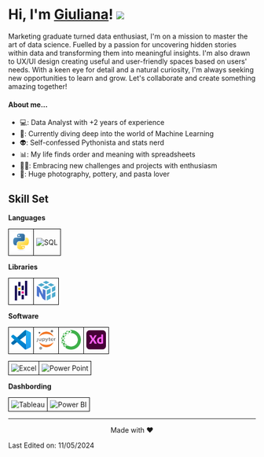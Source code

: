 # Hi, I'm <a href="https://www.linkedin.com/in/giuliana-alvaro-8a0059178/" target="_blank">Giuliana</a>! <img src="https://media1.giphy.com/media/v1.Y2lkPTc5MGI3NjExeWNnbG00bXplNDd4ejFkanI1YTM2bDZ0emlyaXJtdmF3anB2a2RiZiZlcD12MV9pbnRlcm5hbF9naWZfYnlfaWQmY3Q9cw/zq4TDUWJ9y968/giphy.gif" width="50">

Marketing graduate turned data enthusiast, I'm on a mission to master the art of data science. Fuelled by a passion for uncovering hidden stories within data and transforming them into meaningful insights. I'm also drawn to UX/UI design creating useful and user-friendly spaces based on users' needs. With a keen eye for detail and a natural curiosity, I'm always seeking new opportunities to learn and grow. Let's collaborate and create something amazing together!
<br/>

#### **About me...**

- 💻: Data Analyst with +2 years of experience
- 🧪: Currently diving deep into the world of Machine Learning
- 👽: Self-confessed Pythonista and stats nerd
- 📊: My life finds order and meaning with spreadsheets
- 💪🏻: Embracing new challenges and projects with enthusiasm
- 💛: Huge photography, pottery, and pasta lover



## Skill Set
  
**Languages**
<table>
  <tr>
    <td style="border: 1px solid black; padding: 5px;">
      <img alt="Python" title="Python" width="40px" src="https://raw.githubusercontent.com/devicons/devicon/6910f0503efdd315c8f9b858234310c06e04d9c0/icons/python/python-original.svg">
    </td>
    <td style="border: 1px solid black; padding: 5px;">
      <img alt="SQL" title="SQL" height="40px" src="https://static-00.iconduck.com/assets.00/sql-database-generic-icon-380x512-ez505zus.png">
    </td>
  </tr>
</table>

**Libraries**
<table>
  <tr>
    <td style="border: 1px solid black; padding: 5px;">
      <img alt="Pandas" title="Pandas" width="40px" src="https://raw.githubusercontent.com/devicons/devicon/6910f0503efdd315c8f9b858234310c06e04d9c0/icons/pandas/pandas-original.svg">
    </td>
    <td style="border: 1px solid black; padding: 5px;">
      <img title="Numpy" alt="Numpy" width="40px" src="https://raw.githubusercontent.com/devicons/devicon/6910f0503efdd315c8f9b858234310c06e04d9c0/icons/numpy/numpy-original.svg">
    </td>
  </tr>
</table>

**Software**
<table>
  <tr>
    <td style="border: 1px solid black; padding: 5px;">
      <img alt="Visual Studio Code" title="Visual Studio Code" width="40px" src="https://raw.githubusercontent.com/devicons/devicon/6910f0503efdd315c8f9b858234310c06e04d9c0/icons/vscode/vscode-original.svg">
    </td>
    <td style="border: 1px solid black; padding: 5px;">
      <img title="Jupyter" alt="Jupyter" width="40px" src="https://raw.githubusercontent.com/devicons/devicon/6910f0503efdd315c8f9b858234310c06e04d9c0/icons/jupyter/jupyter-original-wordmark.svg">
    </td>
    <td style="border: 1px solid black; padding: 5px;">
      <img title="Anaconda" alt="Anaconda" width="40px" src="https://raw.githubusercontent.com/devicons/devicon/6910f0503efdd315c8f9b858234310c06e04d9c0/icons/anaconda/anaconda-original.svg">
    </td>
    <td style="border: 1px solid black; padding: 5px;">
      <img title="Adobe XD" alt="Adobe XD" width="40px" src="https://raw.githubusercontent.com/devicons/devicon/6910f0503efdd315c8f9b858234310c06e04d9c0/icons/xd/xd-original.svg">
    </td>
  </tr>
</table>
<table>
  <tr>
    <td style="border: 1px solid black; padding: 5px;">
      <img title="Excel" alt="Excel" width="40px" src="https://upload.wikimedia.org/wikipedia/commons/thumb/3/34/Microsoft_Office_Excel_%282019%E2%80%93present%29.svg/1101px-Microsoft_Office_Excel_%282019%E2%80%93present%29.svg.png">
    </td>
    <td style="border: 1px solid black; padding: 5px;">
      <img title="Power Point" alt="Power Point" width="40px" src="https://upload.wikimedia.org/wikipedia/commons/1/16/Microsoft_PowerPoint_2013-2019_logo.svg">
    </td>
  </tr>
</table>

**Dashbording**
<table>
  <tr>
    <td style="border: 1px solid black; padding: 5px;">
      <img title="Tableau" alt="Tableau" width="40px" src="https://cdn.worldvectorlogo.com/logos/tableau-software.svg">
    </td>
    <td style="border: 1px solid black; padding: 5px;">
      <img title="Power BI" alt="Power BI" width="40px" src="https://upload.wikimedia.org/wikipedia/commons/thumb/c/cf/New_Power_BI_Logo.svg/1024px-New_Power_BI_Logo.svg.png">
    </td>
  </tr>
</table>

---

<p align="center">Made with ❤️</p>
Last Edited on: 11/05/2024
